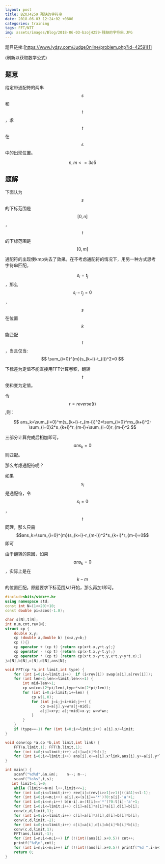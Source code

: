 ```yaml
---
layout: post
title: BZOJ4259 残缺的字符串
date: 2018-06-03 12:24:02 +0800
categories: training
tags: FFT/NTT
img: assets/images/Blog/2018-06-03-bzoj4259-残缺的字符串.JPG
---
```


题目链接:[https://www.lydsy.com/JudgeOnline/problem.php?id=4259][1]

(刷新以获取数学公式)

## **题意**

给定带通配符的两串$$s$$和$$t$$，求$$t$$在$$s$$中的出现位置。

$$n,m<=3e5$$

## **题解**

下面认为$$s$$的下标范围是$$[0,n]$$，$$t$$的下标范围是$$[0,m]$$

通配符的出现使kmp失去了效果。在不考虑通配符的情况下，用另一种方式思考字符串匹配。

$$s_i=t_j$$，那么$$s_i-t_j=0$$，$$s$$在位置$$k$$能匹配$$t$$，当且仅当: 
$$ \sum_{i=0}^{m}(s_{k+i}-t_{i})^2=0 $$

下标差为定值不能直接用FFT计算卷积，翻转$$t$$使和变为定值。

令$$r=reverse(t)$$,则：

$$ ans_k=\sum_{i=0}^m(s_{k+i}-r_{m-i})^2=\sum_{i=0}^ms_{k+i}^2-\sum_{i=0}2*s_{k+i}*r_{m-i}+\sum_{i=0}r_{m-i}^2 $$

三部分计算完成后相加即可，$$ans_k=0$$则匹配。

那么考虑通配符呢？

如果$$s_i$$是通配符，令$$s_i=0$$，$$t$$同理，那么只需$$ans_k=\sum_{i=0}^{m}(s_{k+i}-r_{m-i})^2*s_{k+i}*r_{m-i}=0$$即可

由于翻转的原因，如果$$ans_k=0$$，实际上是在$$k-m$$的位置匹配。原题要求下标范围从1开始，那么再加1即可。

```cpp
#include<bits/stdc++.h>
using namespace std;
const int N=(1<<20)+10;
const double pi=acos(-1.0);

char s[N],t[N];
int n,m,cnt,rev[N];
struct cp {
	double x,y;
	cp (double a,double b) {x=a,y=b;}
	cp (){}
	cp operator + (cp t) {return cp(x+t.x,y+t.y);}
	cp operator - (cp t) {return cp(x-t.x,y-t.y);}
	cp operator * (cp t) {return cp(x*t.x-y*t.y,x*t.y+y*t.x);}
}a[N],b[N],c[N],d[N],ans[N];

void FFT(cp *a,int limit,int type) {
	for (int i=0;i<=limit;i++)	if (i<rev[i]) swap(a[i],a[rev[i]]);
	for (int len=2;len<=limit;len<<=1) {
		int mid=len>>1;
		cp wn(cos(2*pi/len),type*sin(2*pi/len));
		for (int i=0;i<limit;i+=len) {
			cp w(1,0);
			for (int j=i;j<i+mid;j++) {
				cp x=a[j],y=w*a[j+mid];
				a[j]=x+y; a[j+mid]=x-y;	w=w*wn;
			}
		}
	}
	if (type==-1) for (int i=0;i<=limit;i++) a[i].x/=limit;
}

void conv(cp *a,cp *b,int limit,int link) {
	FFT(a,limit,1); FFT(b,limit,1);
	for (int i=0;i<=limit;i++) a[i]=a[i]*b[i];
	for (int i=0;i<=limit;i++) ans[i].x+=a[i].x*link,ans[i].y+=a[i].y*link;
}

int main() {
	scanf("%d%d",&n,&m);	n--; m--;
	scanf("%s%s",t,s);
   int limit=1,l=0;
	while (limit<=n+m) l++,limit<<=1;
	for (int i=0;i<=limit;i++) rev[i]=(rev[i>>1]>>1)|((i&1)<<l-1);	
	for (int i=0;i<=m;i++) a[i].x=(s[i]=='*')?0:s[i]-'a'+1;
	for (int i=0;i<=n;i++) b[n-i].x=(t[i]=='*')?0:t[i]-'a'+1;
	for (int i=0;i<=limit;i++) c[i]=a[i]*a[i]*a[i],d[i]=b[i];
	conv(c,d,limit,1); 
	for (int i=0;i<=limit;i++) c[i]=a[i]*a[i],d[i]=b[i]*b[i];
	conv(c,d,limit,-2);
	for (int i=0;i<=limit;i++) c[i]=a[i],d[i]=b[i]*b[i]*b[i];
	conv(c,d,limit,1);
	FFT(ans,limit,-1);
	for (int i=n;i<=m;i++) if (!(int)(ans[i].x+0.5)) cnt++;
	printf("%d\n",cnt);
	for (int i=n;i<=m;i++) if (!(int)(ans[i].x+0.5)) printf("%d ",i-n+1);
	return 0;
}
```

[1]:https://www.lydsy.com/JudgeOnline/problem.php?id=4259